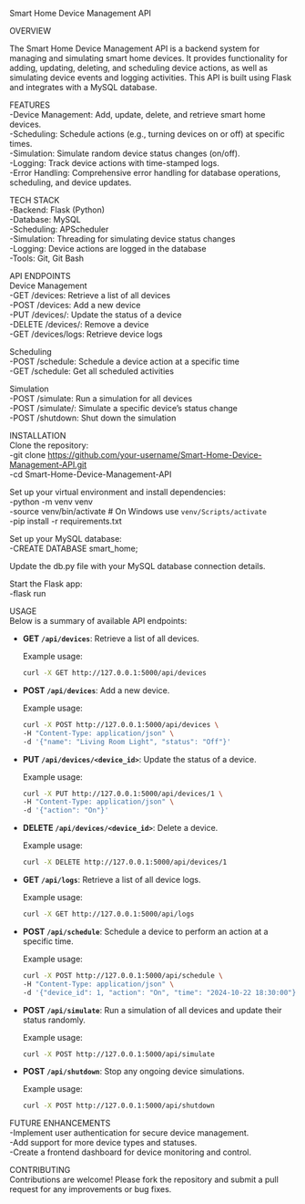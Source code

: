 Smart Home Device Management API


OVERVIEW

The Smart Home Device Management API is a backend system for managing and simulating smart home devices. It provides functionality for adding, updating, deleting, and scheduling device actions, as well as simulating device events and logging activities. This API is built using Flask and integrates with a MySQL database.


FEATURES  
-Device Management: Add, update, delete, and retrieve smart home devices.  
-Scheduling: Schedule actions (e.g., turning devices on or off) at specific times.  
-Simulation: Simulate random device status changes (on/off).  
-Logging: Track device actions with time-stamped logs.  
-Error Handling: Comprehensive error handling for database operations, scheduling, and device updates.  


TECH STACK  
-Backend: Flask (Python)  
-Database: MySQL  
-Scheduling: APScheduler  
-Simulation: Threading for simulating device status changes  
-Logging: Device actions are logged in the database  
-Tools: Git, Git Bash  


API ENDPOINTS  
 Device Management  
 -GET /devices: Retrieve a list of all devices  
 -POST /devices: Add a new device  
 -PUT /devices/<id>: Update the status of a device  
 -DELETE /devices/<id>: Remove a device  
 -GET /devices/logs: Retrieve device logs  

 Scheduling  
 -POST /schedule: Schedule a device action at a specific time  
 -GET /schedule: Get all scheduled activities  
 
 Simulation  
 -POST /simulate: Run a simulation for all devices  
 -POST /simulate/<id>: Simulate a specific device’s status change  
 -POST /shutdown: Shut down the simulation  


INSTALLATION  
 Clone the repository:  
 -git clone https://github.com/your-username/Smart-Home-Device-Management-API.git  
 -cd Smart-Home-Device-Management-API  

 Set up your virtual environment and install dependencies:  
  -python -m venv venv  
  -source venv/bin/activate  # On Windows use `venv/Scripts/activate`  
  -pip install -r requirements.txt  

 Set up your MySQL database:  
  -CREATE DATABASE smart_home;  

 Update the db.py file with your MySQL database connection details.  

 Start the Flask app:  
  -flask run  


USAGE  
Below is a summary of available API endpoints:  

   - **GET `/api/devices`**: Retrieve a list of all devices.
   
     Example usage:
     ```bash
     curl -X GET http://127.0.0.1:5000/api/devices
     ```

   - **POST `/api/devices`**: Add a new device.
     
     Example usage:
     ```bash
     curl -X POST http://127.0.0.1:5000/api/devices \
     -H "Content-Type: application/json" \
     -d '{"name": "Living Room Light", "status": "Off"}'
     ```

   - **PUT `/api/devices/<device_id>`**: Update the status of a device.
     
     Example usage:
     ```bash
     curl -X PUT http://127.0.0.1:5000/api/devices/1 \
     -H "Content-Type: application/json" \
     -d '{"action": "On"}'
     ```

   - **DELETE `/api/devices/<device_id>`**: Delete a device.
     
     Example usage:
     ```bash
     curl -X DELETE http://127.0.0.1:5000/api/devices/1
     ```

   - **GET `/api/logs`**: Retrieve a list of all device logs.
     
     Example usage:
     ```bash
     curl -X GET http://127.0.0.1:5000/api/logs
     ```

   - **POST `/api/schedule`**: Schedule a device to perform an action at a specific time.
     
     Example usage:
     ```bash
     curl -X POST http://127.0.0.1:5000/api/schedule \
     -H "Content-Type: application/json" \
     -d '{"device_id": 1, "action": "On", "time": "2024-10-22 18:30:00"}'
     ```

   - **POST `/api/simulate`**: Run a simulation of all devices and update their status randomly.

     Example usage:
     ```bash
     curl -X POST http://127.0.0.1:5000/api/simulate
     ```

   - **POST `/api/shutdown`**: Stop any ongoing device simulations.

     Example usage:
     ```bash
     curl -X POST http://127.0.0.1:5000/api/shutdown
     ```

FUTURE ENHANCEMENTS  
-Implement user authentication for secure device management.  
-Add support for more device types and statuses.  
-Create a frontend dashboard for device monitoring and control.  


CONTRIBUTING  
Contributions are welcome! Please fork the repository and submit a pull request for any improvements or bug fixes.  
